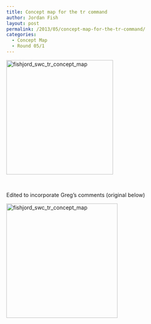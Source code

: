 ```yaml
---
title: Concept map for the tr command
author: Jordan Fish
layout: post
permalink: /2013/05/concept-map-for-the-tr-command/
categories:
  - Concept Map
  - Round 05/1
---
```

<p><a href="http://teaching.software-carpentry.org/wp-content/uploads/2013/05/fishjord_swc_tr_concept_map.png"><a href="http://teaching.software-carpentry.org/wp-content/uploads/2013/05/fishjord_swc_tr_concept_map1.png"><img class="alignnone size-medium wp-image-2921" alt="fishjord_swc_tr_concept_map" src="http://teaching.software-carpentry.org/wp-content/uploads/2013/05/fishjord_swc_tr_concept_map1-280x300.png" width="280" height="300" /></a></a></p>
<p>&nbsp;</p>
<p>Edited to incorporate Greg&#8217;s comments (original below)</p>
<p><a href="http://teaching.software-carpentry.org/wp-content/uploads/2013/05/fishjord_swc_tr_concept_map.png"><img class="alignnone size-medium wp-image-2913" alt="fishjord_swc_tr_concept_map" src="http://teaching.software-carpentry.org/wp-content/uploads/2013/05/fishjord_swc_tr_concept_map-292x300.png" width="292" height="300" /></a></p>
